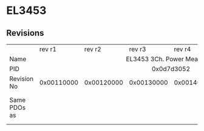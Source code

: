 # EL3453

## Revisions
<table>
<tr>
<td></td>
<td>rev r1</td>
<td>rev r2</td>
<td>rev r3</td>
<td>rev r4</td>
<td>rev r5</td>
<td>rev r6</td>
</tr>
<tr>
<td>Name</td>
<td colspan=6 align="center">EL3453 3Ch. Power Measuring</td>
</tr>
<tr>
<td>PID</td>
<td colspan=6 align="center">0x0d7d3052</td>
</tr>
<tr>
<td>Revision No</td>
<td>0x00110000</td>
<td>0x00120000</td>
<td>0x00130000</td>
<td>0x00140000</td>
<td>0x00150000</td>
<td>0x00160000</td>
</tr>
<tr>
<td>Same PDOs as</td>
<td colspan=4 align="center"></td>
<td><a href="EL3453-0100.md">EL3453-0100 rev r5</a></td>
<td><a href="EL3453-0020.md">EL3453-0020 rev r6</a><br/><a href="EL3453-0100.md">EL3453-0100 rev r6</a></td>
</tr>
</table>
